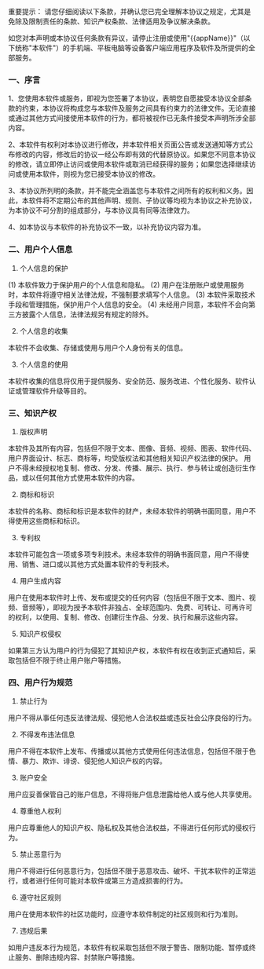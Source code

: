 重要提示： 请您仔细阅读以下条款，并确认您已完全理解本协议之规定，尤其是免除及限制责任的条款、知识产权条款、法律适用及争议解决条款。

如您对本声明或本协议任何条款有异议，请停止注册或使用"{{appName}}"（以下统称"本软件"）的手机端、平板电脑等设备客户端应用程序及软件及所提供的全部服务。

### 一、序言

1、您使用本软件或服务，即视为您签署了本协议，表明您自愿接受本协议全部条款的约束，本协议将构成您与本软件及服务之间具有约束力的法律文件。无论直接或通过其他方式间接使用本软件的行为，都将被视作已无条件接受本声明所涉全部内容。

2、本软件有权利对本协议进行修改，并本软件相关页面公告或发送通知等方式公布修改的内容，修改后的协议一经公布即有效的代替原协议。如果您不同意本协议的修改，请立即停止访问或使用本软件或取消已经获得的服务；如果您选择继续访问或使用本软件，则视为您已接受本协议的修改。

3、本协议所列明的条款，并不能完全涵盖您与本软件之间所有的权利和义务。因此，本软件将不定期公布的其他声明、规则、子协议等均视为本协议之补充协议，为本协议不可分割的组成部分，与本协议具有同等法律效力。

4、如本协议与本软件的补充协议不一致，以补充协议内容为准。

### 二、用户个人信息

1. 个人信息的保护

(1) 本软件致力于保护用户的个人信息和隐私。
(2) 用户在注册账户或使用服务时，本软件将遵守相关法律法规，不强制要求填写个人信息。
(3) 本软件采取技术手段和管理措施，保护用户个人信息的安全。
(4) 未经用户同意，本软件不会向第三方披露个人信息，法律法规另有规定的除外。

2. 个人信息的收集

本软件不会收集、存储或使用与用户个人身份有关的信息。

3. 个人信息的使用

本软件收集的信息将仅用于提供服务、安全防范、服务改进、个性化服务、软件认证或管理软件升级等目的。

### 三、知识产权

1. 版权声明

本软件及其所有内容，包括但不限于文本、图像、音频、视频、图表、软件代码、用户界面设计、标志、商标等，均受版权法和其他相关知识产权法律的保护。
用户不得未经授权地复制、修改、分发、传播、展示、执行、参与转让或创造衍生作品，或以任何其他方式使用本软件的内容。

2. 商标和标识

本软件的名称、商标和标识是本软件的财产，未经本软件的明确书面同意，用户不得使用这些商标和标识。

3. 专利权

本软件可能包含一项或多项专利技术。未经本软件的明确书面同意，用户不得使用、销售、进口或以其他方式处置本软件的专利技术。

4. 用户生成内容

用户在使用本软件时上传、发布或提交的任何内容（包括但不限于文本、图片、视频、音频等），即视为授予本软件非独占、全球范围内、免费、可转让、可再许可的权利，以使用、复制、修改、创建衍生作品、分发、执行和展示这些内容。

5. 知识产权侵权

如果第三方认为用户的行为侵犯了其知识产权，本软件有权在收到正式通知后，采取包括但不限于终止用户账户等措施。

### 四、用户行为规范

1. 禁止行为

用户不得从事任何违反法律法规、侵犯他人合法权益或违反社会公序良俗的行为。

2. 不得发布违法信息

用户不得在本软件上发布、传播或以其他方式使用任何违法信息，包括但不限于色情、暴力、欺诈、诽谤、侵犯他人知识产权的内容。

3. 账户安全

用户应妥善保管自己的账户信息，不得将账户信息泄露给他人或与他人共享使用。

4. 尊重他人权利

用户应尊重他人的知识产权、隐私权及其他合法权益，不得进行任何形式的侵权行为。

5. 禁止恶意行为

用户不得进行任何恶意行为，包括但不限于恶意攻击、破坏、干扰本软件的正常运行，或者进行任何可能对本软件或第三方造成损害的行为。

6. 遵守社区规则

用户在使用本软件的社区功能时，应遵守本软件制定的社区规则和行为准则。

7. 违规后果

如用户违反本行为规范，本软件有权采取包括但不限于警告、限制功能、暂停或终止服务、删除违规内容、封禁账户等措施。